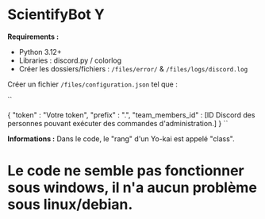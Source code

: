 # ScientifyBot Y
__Requirements :__

- Python 3.12+
- Libraries : discord.py / colorlog
- Créer les dossiers/fichiers : `/files/error/` & `/files/logs/discord.log`

Créer un fichier `/files/configuration.json` tel que : 

``

{
    "token" : "Votre token",
    "prefix" : ".",
    "team_members_id" : [ID Discord des personnes pouvant exécuter des commandes d'administration.]
}
``

__Informations :__
Dans le code, le "rang" d'un Yo-kai est appelé "class".

# Le code ne semble pas fonctionner sous windows, il n'a aucun problème sous linux/debian.
